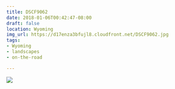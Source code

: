 ```yaml
---
title: DSCF9062
date: 2018-01-06T00:42:47-08:00
draft: false
location: Wyoming
img_url: https://d17enza3bfujl8.cloudfront.net/DSCF9062.jpg
tags:
- Wyoming
- landscapes
- on-the-road

---
```


![](https://d17enza3bfujl8.cloudfront.net/DSCF9062.jpg)

